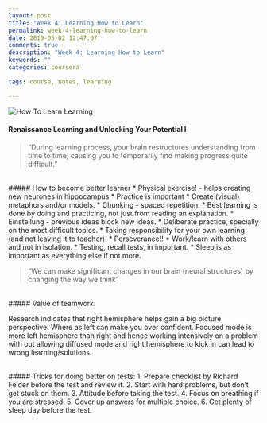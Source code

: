 ```yaml
---
layout: post
title: "Week 4: Learning How to Learn"
permalink: week-4-learning-how-to-learn
date: 2019-05-02 12:47:07
comments: true
description: "Week 4: Learning How to Learn"
keywords: ""
categories: coursera

tags: course, notes, learning

---
```


![How To Learn Learning](/images/how-to-learn-learning.png)

#### Renaissance Learning and Unlocking Your Potential I

>“During learning process, your brain restructures understanding from time to time, causing you to temporarily find making progress quite difficult.”

<br/>
##### How to become better learner
* Physical exercise! - helps creating new neurones in hippocampus
* Practice is important
* Create (visual) metaphors and/or models.
* Chunking - spaced repetition.
* Best learning is done by doing and practicing, not just from reading an explanation.
* Einstellung - previous ideas block new ideas.
* Deliberate practice, specially on the most difficult topics.
* Taking responsibility for your own learning (and not leaving it to teacher).
* Perseverance!!
* Work/learn with others and not in isolation.
* Testing, recall tests, in important.
* Sleep is as important as everything else if not more.

>“We can make significant changes in our brain (neural structures) by changing the way we think”

<br/>
##### Value of teamwork:

Research indicates that right hemisphere helps gain a big picture perspective. Where as left can make you over confident. Focused mode is more left hemisphere than right and hence working intensively on a problem with out allowing diffused mode and right hemisphere to kick in can lead to wrong learning/solutions.

<br/>
##### Tricks for doing better on tests:
1. Prepare checklist by Richard Felder before the test and review it.
2. Start with hard problems, but don’t get stuck on them.
3. Attitude before taking the test.
4. Focus on breathing if you are stressed.
5. Cover up answers for multiple choice.
6. Get plenty of sleep day before the test.
